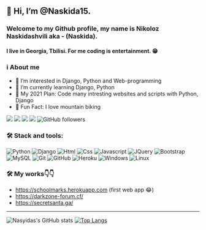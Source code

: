 ## 👋 Hi, I’m @Naskida15. 
### Welcome to my Github profile, my name is **Nikoloz Naskidashvili** aka - (**Naskida**). 
#### I live in Georgia, Tbilisi. For me coding is entertainment. 😁

### ℹ️ About me

- 👀 I’m interested in Django, Python and Web-programming
- 🐍 I’m currently learning Django, Python
- 📅 My 2021 Plan: Code many intresting websites and scripts with Python, Django
- 💬 Fun Fact: I love mountain biking

<a href="https://www.facebook.com/nika.naskidashvili.50">![](https://img.shields.io/badge/Facebook-1877F2?style=flat&logo=facebook&logoColor=white)</a> <a href="https://www.instagram.com/nika_nasyida/">![](https://img.shields.io/badge/Instagram-E4405F?style=flat&logo=instagram&logoColor=white)</a> ![](https://komarev.com/ghpvc/?username=Naskida15&color=brightgreen) ![](https://visitor-badge.glitch.me/badge?page_id=Naskida15.Naskida15) ![GitHub followers](https://img.shields.io/github/followers/Naskida15?style=social)

### 🛠️ Stack and tools:
![Python](https://img.shields.io/badge/Python-yellow.svg?style=flat&logo=python&logoColor=blue)
![Django](https://img.shields.io/badge/Django-darkgreen.svg?style=flat&logo=django)
![Html](https://img.shields.io/badge/HTML5-E34F26?style=flat&logo=html5&logoColor=white)
![Css](https://img.shields.io/badge/CSS3-1572B6?style=flat&logo=css3&logoColor=white)
![Javascript](https://img.shields.io/badge/JavaScript-black?style=flat&logo=javascript&logoColor=yellow)
![JQuery](	https://img.shields.io/badge/jQuery-0769AD?style=flat&logo=jquery&logoColor=white)
![Bootstrap](https://img.shields.io/badge/Bootstrap-purple.svg?style=flat&logo=bootstrap&logoColor=white)
![MySQL](https://img.shields.io/badge/MySQL-gray.svg?style=flat&logo=mysql)
![Git](https://img.shields.io/badge/Git-05122A.svg?style=flat&logo=git)
![GitHub](https://img.shields.io/badge/GitHub-black.svg?style=flat&logo=github)
![Heroku](https://img.shields.io/badge/Heroku-violet.svg?style=flat&logo=heroku)
![Windows](https://img.shields.io/badge/Windows-0078D6?style=flat&logo=windows&logoColor=white)
![Linux](https://img.shields.io/badge/Linux-FFFFFF?style=flat&logo=linux&logoColor=black)

### 🛠 **My works**👇👇
- https://schoolmarks.herokuapp.com (first web app 😂)
- https://darkzone-forum.cf/
- https://secretsanta.ga/

---

![Nasyidas's GitHub stats](https://github-readme-stats.vercel.app/api?username=Naskida15&theme=chartreuse-dark&show_icons=true) 
[![Top Langs](https://github-readme-stats.vercel.app/api/top-langs/?username=Naskida15&layout=compact&theme=chartreuse-dark)](https://github.com/anuraghazra/github-readme-stats)






